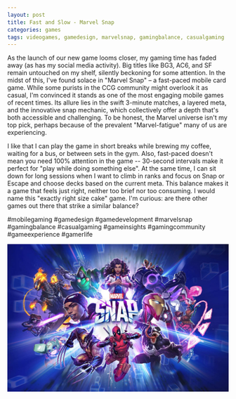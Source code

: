```yaml
---
layout: post
title: Fast and Slow - Marvel Snap
categories: games
tags: videogames, gamedesign, marvelsnap, gamingbalance, casualgaming
---
```


As the launch of our new game looms closer, my gaming time has faded away (as has my social media activity). Big titles like BG3, AC6, and SF remain untouched on my shelf, silently beckoning for some attention. In the midst of this, I've found solace in "Marvel Snap" – a fast-paced mobile card game. While some purists in the CCG community might overlook it as casual, I'm convinced it stands as one of the most engaging mobile games of recent times. Its allure lies in the swift 3-minute matches, a layered meta, and the innovative snap mechanic, which collectively offer a depth that's both accessible and challenging. To be honest, the Marvel universe isn't my top pick, perhaps because of the prevalent "Marvel-fatigue" many of us are experiencing.

I like that I can play the game in short breaks while brewing my coffee, waiting for a bus, or between sets in the gym. Also, fast-paced doesn't mean you need 100% attention in the game -- 30-second intervals make it perfect for "play while doing something else". At the same time, I can sit down for long sessions when I want to climb in ranks and focus on Snap or Escape and choose decks based on the current meta. This balance makes it a game that feels just right, neither too brief nor too consuming. I would name this "exactly right size cake" game. I'm curious: are there other games out there that strike a similar balance?

#mobilegaming #gamedesign #gamedevelopment #marvelsnap #gamingbalance #casualgaming #gameinsights #gamingcommunity #gameexperience #gamerlife

![Marvel Snap Poster](/assets/images/marvel-snap-poster.jpg)